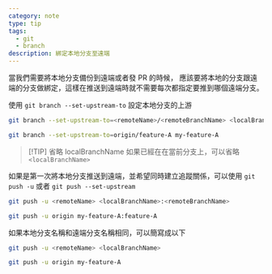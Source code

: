 ```yaml
---
category: note
type: tip
tags:
  - git
  - branch
description: 綁定本地分支至遠端
---
```

當我們需要將本地分支備份到遠端或者發 PR 的時候， 應該要將本地的分支跟遠端的分支做綁定，這樣在推送到遠端時就不需要每次都指定要推到哪個遠端分支。

使用 `git branch --set-upstream-to` 設定本地分支的上游
```zsh
git branch --set-upstream-to=<remoteName>/<remoteBranchName> <localBranchName>
```

```zsh
git branch --set-upstream-to=origin/feature-A my-feature-A
```

> [!TIP] 省略 localBranchName
> 如果已經在在當前分支上，可以省略 `<localBranchName>`


如果是第一次將本地分支推送到遠端，並希望同時建立追蹤關係，可以使用 `git push -u` 或者 `git push --set-upstream`
```zsh
git push -u <remoteName> <localBranchName>:<remoteBranchName> 
```

```zsh
git push -u origin my-feature-A:feature-A
```

如果本地分支名稱和遠端分支名稱相同，可以簡寫成以下
```zsh
git push -u <remoteName> <localBranchName>
```

```zsh
git push -u origin my-feature-A
```


